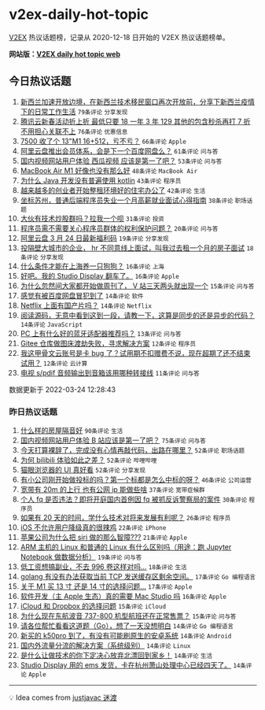 # v2ex-daily-hot-topic

[V2EX](https://www.v2ex.com/) 热议话题榜，记录从 2020-12-18 日开始的 V2EX 热议话题榜单。

**网站版：[V2EX daily hot topic web](https://boojack.github.io/v2ex-daily-hot-topic-web/)**

## 今日热议话题

<!-- TODAY BEGIN -->

1. [新西兰加速开放边境，在新西兰技术移民窗口再次开放前，分享下新西兰疫情下的日常工作生活](https://www.v2ex.com/t/842543) `79条评论` `分享发现`
1. [腾讯云新春活动折上折 最低只要 18 一年 3 年 129 其他的包含秒杀再打 7 折 不用担心关联不上](https://www.v2ex.com/t/842601) `76条评论` `优惠信息`
1. [7500 收了个 13"M1 16+512，亏不亏？](https://www.v2ex.com/t/842509) `66条评论` `Apple`
1. [阿里云盘推出会员体系，会是下一个百度网盘么？](https://www.v2ex.com/t/842520) `61条评论` `问与答`
1. [国内视频网站用户体验 西瓜视频 应该是第一了吧？](https://www.v2ex.com/t/842528) `53条评论` `问与答`
1. [MacBook Air M1 好像也没有那么好](https://www.v2ex.com/t/842614) `48条评论` `MacBook Air`
1. [为什么 Java 开发没有普遍使用 kotlin](https://www.v2ex.com/t/842611) `43条评论` `程序员`
1. [越来越多的创业者开始整租环境好的住宅办公了](https://www.v2ex.com/t/842596) `42条评论` `生活`
1. [坐标苏州，普通后端程序员失业一个月高薪就业面试心得指南](https://www.v2ex.com/t/842652) `38条评论` `职场话题`
1. [大伙有技术炒股群吗？拉我一个呗](https://www.v2ex.com/t/842519) `31条评论` `投资`
1. [程序员需不需要关心程序员群体的权利保护问题？](https://www.v2ex.com/t/842542) `20条评论` `问与答`
1. [阿里云盘 3 月 24 日最新福利码](https://www.v2ex.com/t/842512) `19条评论` `分享发现`
1. [投隔壁大城市的企业， hr 不同意线上面试，叫我过去租一个月的房子面试](https://www.v2ex.com/t/842642) `18条评论` `分享发现`
1. [什么条件才能在上海养一只狗狗？](https://www.v2ex.com/t/842613) `16条评论` `上海`
1. [好吧。我的 Studio Display 翻车了。](https://www.v2ex.com/t/842597) `16条评论` `Apple`
1. [为什么忽然间大家都开始做周刊了， V 站三天两头就出现一个](https://www.v2ex.com/t/842511) `15条评论` `问与答`
1. [感觉有被百度网盘冒犯到了](https://www.v2ex.com/t/842688) `14条评论` `软件`
1. [Netflix 上面有国产片吗？](https://www.v2ex.com/t/842637) `14条评论` `Netflix`
1. [阅读源码，无意中看到这到一段，请教一下，这算是同步的还是异步的代码？](https://www.v2ex.com/t/842504) `14条评论` `JavaScript`
1. [PC 上有什么好的蓝牙适配器推荐吗？](https://www.v2ex.com/t/842535) `13条评论` `问与答`
1. [Gitee 仓库做图床渡劫失败，寻求解决方案](https://www.v2ex.com/t/842694) `12条评论` `程序员`
1. [我这甲骨文云账号是卡 bug 了？试用期不扣赠费不说，现在超期了还不结束试用？](https://www.v2ex.com/t/842507) `12条评论` `云计算`
1. [电视 s/pdif 音频输出到音箱该用哪种转接线](https://www.v2ex.com/t/842620) `11条评论` `问与答`

数据更新于 2022-03-24 12:28:43

<!-- TODAY END -->

### 昨日热议话题

<!-- YESTERDAY BEGIN -->

1. [什么样的房屋隔音好](https://www.v2ex.com/t/842253) `90条评论` `生活`
1. [国内视频网站用户体验 B 站应该是第一了吧？](https://www.v2ex.com/t/842341) `75条评论` `问与答`
1. [今天打算裸辞了，完成没有心情再敲代码，出路在哪里？](https://www.v2ex.com/t/842259) `52条评论` `职场话题`
1. [为何 bilibili 体验如此之差？](https://www.v2ex.com/t/842283) `52条评论` `哔哩哔哩`
1. [猫眼浏览器的 UI 真好看](https://www.v2ex.com/t/842240) `52条评论` `分享发现`
1. [有小公司刚开始做投标的吗？第一个标都是怎么中标的呀？](https://www.v2ex.com/t/842285) `46条评论` `公司运营`
1. [宽带有 20m 的上行 也有公网 ip 能做些啥](https://www.v2ex.com/t/842262) `37条评论` `宽带症候群`
1. [个人 fq 是否违法？即将开庭国内首例因 fq 被抓反诉警察局的案件](https://www.v2ex.com/t/842361) `30条评论` `程序员`
1. [如果有 20 天的时间，学什么技术对将来发展有利呢？](https://www.v2ex.com/t/842460) `26条评论` `程序员`
1. [iOS 不允许用户降级真的很辣鸡](https://www.v2ex.com/t/842264) `22条评论` `iPhone`
1. [苹果公司为什么把 siri 做的那么智障???](https://www.v2ex.com/t/842471) `21条评论` `Apple`
1. [ARM 主机的 Linux 和普通的 Linux 有什么区别吗（用途：跑 Jupyter Notebook 做数据分析）](https://www.v2ex.com/t/842237) `19条评论` `问与答`
1. [低工资想搞副业，不去 996 卷这样对吗...](https://www.v2ex.com/t/842330) `18条评论` `生活`
1. [golang 有没有办法获取当前 TCP 发送缓存区剩余空间。](https://www.v2ex.com/t/842415) `17条评论` `Go 编程语言`
1. [关于 M1 买 13 寸 还是 14 寸的选择问题...](https://www.v2ex.com/t/842394) `17条评论` `Apple`
1. [软件开发（主 Apple 生态）真的需要 Mac Studio 吗](https://www.v2ex.com/t/842284) `16条评论` `Apple`
1. [iCloud 和 Dropbox 的选择问题](https://www.v2ex.com/t/842381) `15条评论` `iCloud`
1. [为什么现在东航波音 737-800 机型航班还在正常售票？](https://www.v2ex.com/t/842242) `15条评论` `问与答`
1. [请各位帮忙看看这道题（Go），想了一天没想明白](https://www.v2ex.com/t/842443) `14条评论` `Go 编程语言`
1. [新买的 k50pro 到了，有没有可能刷原生的安卓系统](https://www.v2ex.com/t/842412) `14条评论` `Android`
1. [国内外流量分流的解决方案（系统级别）](https://www.v2ex.com/t/842390) `14条评论` `Linux`
1. [是什么让做技术的你下定决心放弃北漂回到家乡！](https://www.v2ex.com/t/842291) `14条评论` `生活`
1. [Studio Display 用的 ems 发货，卡在杭州萧山处理中心已经四天了。](https://www.v2ex.com/t/842260) `14条评论` `Apple`

<!-- YESTERDAY END -->

---

💡 Idea comes from [justjavac 迷渡](https://github.com/justjavac/)
